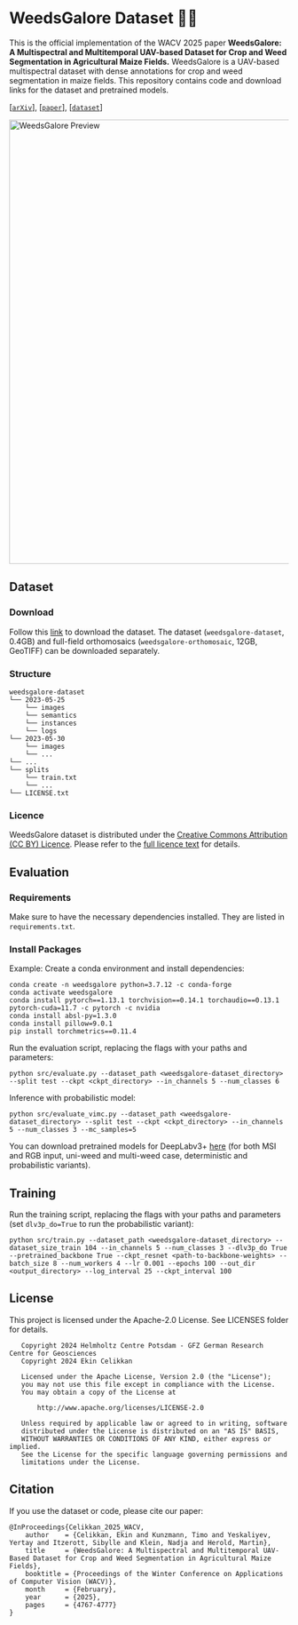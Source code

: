 # WeedsGalore Dataset :seedling::herb:	

This is the official implementation of the WACV 2025 paper **WeedsGalore: A Multispectral and Multitemporal UAV-based Dataset for Crop and Weed Segmentation in Agricultural Maize Fields.** 
WeedsGalore is a UAV-based multispectral dataset with dense annotations for crop and weed segmentation in maize fields. 
This repository contains code and download links for the dataset and pretrained models. 

[[`arXiv`](https://arxiv.org/abs/2502.13103)], [[`paper`](https://openaccess.thecvf.com/content/WACV2025/html/Celikkan_WeedsGalore_A_Multispectral_and_Multitemporal_UAV-Based_Dataset_for_Crop_and_WACV_2025_paper.html)], [[`dataset`](https://doidata.gfz.de/weedsgalore_e_celikkan_2024/)]

<a href="/img.png" target="_blank">
  <img src="/img.png" alt="WeedsGalore Preview" width="800"/>
</a>

## Dataset
### Download
Follow this [link](https://doidata.gfz.de/weedsgalore_e_celikkan_2024/) to download the dataset. The dataset (`weedsgalore-dataset`, 0.4GB) and full-field orthomosaics (`weedsgalore-orthomosaic`, 12GB, GeoTIFF) can be downloaded separately. 

### Structure

```
weedsgalore-dataset
└── 2023-05-25
    └── images
    └── semantics
    └── instances
    └── logs
└── 2023-05-30
    └── images
    └── ...  
└── ...
└── splits
    └── train.txt
    └── ... 
└── LICENSE.txt
```


### Licence
WeedsGalore dataset is distributed under the [Creative Commons Attribution (CC BY) Licence](https://creativecommons.org/licenses/by/4.0/).
Please refer to the [full licence text](https://doidata.gfz.de/weedsgalore_e_celikkan_2024/) for details. 

## Evaluation

### Requirements
Make sure to have the necessary dependencies installed. They are listed in `requirements.txt`.

### Install Packages
Example: Create a conda environment and install dependencies:
```
conda create -n weedsgalore python=3.7.12 -c conda-forge
conda activate weedsgalore
conda install pytorch==1.13.1 torchvision==0.14.1 torchaudio==0.13.1 pytorch-cuda=11.7 -c pytorch -c nvidia
conda install absl-py=1.3.0
conda install pillow=9.0.1
pip install torchmetrics==0.11.4
```

Run the evaluation script, replacing the flags with your paths and parameters:
```
python src/evaluate.py --dataset_path <weedsgalore-dataset_directory> --split test --ckpt <ckpt_directory> --in_channels 5 --num_classes 6
```

Inference with probabilistic model:
```
python src/evaluate_vimc.py --dataset_path <weedsgalore-dataset_directory> --split test --ckpt <ckpt_directory> --in_channels 5 --num_classes 3 --mc_samples=5
```

You can download pretrained models for DeepLabv3+ [here](https://doidata.gfz.de/weedsgalore_e_celikkan_2024/ckpts.zip) (for both MSI and RGB input, uni-weed and multi-weed case, deterministic and probabilistic variants).

## Training
Run the training script, replacing the flags with your paths and parameters (set `dlv3p_do=True` to run the probabilistic variant):
```
python src/train.py --dataset_path <weedsgalore-dataset_directory> --dataset_size_train 104 --in_channels 5 --num_classes 3 --dlv3p_do True --pretrained_backbone True --ckpt_resnet <path-to-backbone-weights> --batch_size 8 --num_workers 4 --lr 0.001 --epochs 100 --out_dir <output_directory> --log_interval 25 --ckpt_interval 100
```

## License
This project is licensed under the Apache-2.0 License. See LICENSES folder for details. 
```
   Copyright 2024 Helmholtz Centre Potsdam - GFZ German Research Centre for Geosciences
   Copyright 2024 Ekin Celikkan

   Licensed under the Apache License, Version 2.0 (the "License");
   you may not use this file except in compliance with the License.
   You may obtain a copy of the License at

       http://www.apache.org/licenses/LICENSE-2.0

   Unless required by applicable law or agreed to in writing, software
   distributed under the License is distributed on an "AS IS" BASIS,
   WITHOUT WARRANTIES OR CONDITIONS OF ANY KIND, either express or implied.
   See the License for the specific language governing permissions and
   limitations under the License.

```


## Citation
If you use the dataset or code, please cite our paper:

```
@InProceedings{Celikkan_2025_WACV,
    author    = {Celikkan, Ekin and Kunzmann, Timo and Yeskaliyev, Yertay and Itzerott, Sibylle and Klein, Nadja and Herold, Martin},
    title     = {WeedsGalore: A Multispectral and Multitemporal UAV-Based Dataset for Crop and Weed Segmentation in Agricultural Maize Fields},
    booktitle = {Proceedings of the Winter Conference on Applications of Computer Vision (WACV)},
    month     = {February},
    year      = {2025},
    pages     = {4767-4777}
}
```
